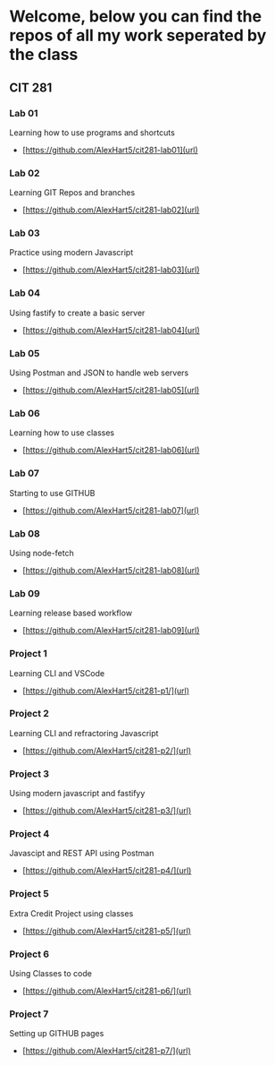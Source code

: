 # Welcome, below you can find the repos of all my work seperated by the class

## CIT 281
### Lab 01
Learning how to use programs and shortcuts
- [https://github.com/AlexHart5/cit281-lab01](url)

### Lab 02
Learning GIT Repos and branches
- [https://github.com/AlexHart5/cit281-lab02](url)

### Lab 03
Practice using modern Javascript
 - [https://github.com/AlexHart5/cit281-lab03](url)
 
### Lab 04
Using fastify to create a basic server
- [https://github.com/AlexHart5/cit281-lab04](url)

### Lab 05
Using Postman and JSON to handle web servers
- [https://github.com/AlexHart5/cit281-lab05](url)

### Lab 06
Learning how to use classes
- [https://github.com/AlexHart5/cit281-lab06](url)

### Lab 07
Starting to use GITHUB
- [https://github.com/AlexHart5/cit281-lab07](url)

### Lab 08
Using node-fetch
- [https://github.com/AlexHart5/cit281-lab08](url)

### Lab 09
Learning release based workflow
- [https://github.com/AlexHart5/cit281-lab09](url)

### Project 1
Learning CLI and VSCode
- [https://github.com/AlexHart5/cit281-p1/](url)

### Project 2
Learning CLI and refractoring Javascript
- [https://github.com/AlexHart5/cit281-p2/](url)

### Project 3
Using modern javascript and fastifyy
- [https://github.com/AlexHart5/cit281-p3/](url)

### Project 4
Javascipt and REST API using Postman
- [https://github.com/AlexHart5/cit281-p4/](url)

### Project 5
Extra Credit Project using classes
- [https://github.com/AlexHart5/cit281-p5/](url)

### Project 6
Using Classes to code
- [https://github.com/AlexHart5/cit281-p6/](url)

### Project 7
Setting up GITHUB pages
- [https://github.com/AlexHart5/cit281-p7/](url)

